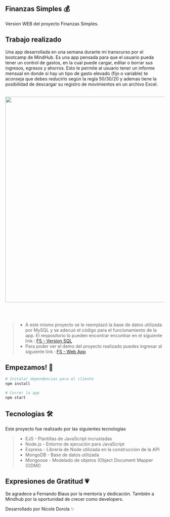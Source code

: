## Finanzas Simples 💰
Version WEB del proyecto Finanzas Simples.

## Trabajo realizado
Una app desarrollada en una semana durante mi transcurso por el bootcamp de MindHub. Es una app pensada para que el usuario pueda tener un control de gastos, en la cual puede cargar, editar o borrar sus ingresos, egresos y ahorros. Esto le permite al usuario tener un informe mensual en donde si hay un tipo de gasto elevado (fijo o variable) te aconseja que debes reducirlo según la regla 50/30/20 y ademas tiene la posibilidad de descargar su registro de movimientos en un archivo Excel.
<br></br>

<div align='center'>
  <img src="https://media.giphy.com/media/sAy19HWC2yKBmsejTk/giphy.gif" width="650"/>
</div>

<br></br>
>- A este mismo proyecto se le reemplazó la base de datos utilizada por MySQL y se adecuó el código para el funcionamiento de la app. El respositorio lo pueden encontrar encontrar en el siguiente link : [FS - Version SQL](https://github.com/Ndorola/finanzasSimples-SQL) 
>- Para poder ver el demo del proyecto realizado puedes ingresar al siguiente link : [FS - Web App](https://finanzas-simples.herokuapp.com/)


## Empezamos! 🚀

```bash
# Instalar dependencias para el cliente
npm install

# Correr la app
npm start
```

## Tecnologías 🛠️
Este proyecto fue realizado por las siguientes tecnologías

>- EJS - Plantillas de JavaScript incrustadas
>- Node.js - Entorno de ejecución para JavaScript
>- Express - Librería de Node utilizada en la construccion de la API
>- MongoDB - Base de datos utilizada
>- Mongoose - Modelado de objetos (Object Document Mapper (ODM))

## Expresiones de Gratitud 💗
Se agradece a Fernando Biaus por la mentoría y dedicación.
También a Mindhub por la oportunidad de crecer como developers.

Desarrollado por Nicole Dorola ✨
